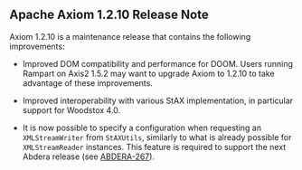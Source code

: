Apache Axiom 1.2.10 Release Note
--------------------------------

Axiom 1.2.10 is a maintenance release that contains the following improvements:
  
*   Improved DOM compatibility and performance for DOOM. Users running Rampart on Axis2 1.5.2
    may want to upgrade Axiom to 1.2.10 to take advantage of these improvements.
    
*   Improved interoperability with various StAX implementation, in particular
    support for Woodstox 4.0.
    
*   It is now possible to specify a configuration when requesting an `XMLStreamWriter`
    from `StAXUtils`, similarly to what is already possible for `XMLStreamReader` instances.
    This feature is required to support the next Abdera release (see [ABDERA-267][1]).

[1]: https://issues.apache.org/jira/browse/ABDERA-267
